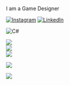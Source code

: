 
I am a Game Designer


[![Instagram](https://img.shields.io/badge/Instagram-%23E4405F.svg?logo=Instagram&logoColor=white)](https://instagram.com/thecodedrealmm) [![LinkedIn](https://img.shields.io/badge/LinkedIn-%230077B5.svg?logo=linkedin&logoColor=white)](https://linkedin.com/in/www.linkedin.com/in/enes-aydin-business) 



![C#](https://img.shields.io/badge/c%23-%23239120.svg?style=for-the-badge&logo=csharp&logoColor=white)



![](https://github-readme-stats.vercel.app/api?username=EnesAydinBusiness&theme=dark&hide_border=false&include_all_commits=false&count_private=false)<br/>
![](https://github-readme-streak-stats.herokuapp.com/?user=EnesAydinBusiness&theme=dark&hide_border=false)<br/>
![](https://github-readme-stats.vercel.app/api/top-langs/?username=EnesAydinBusiness&theme=dark&hide_border=false&include_all_commits=false&count_private=false&layout=compact)


![](https://github-contributor-stats.vercel.app/api?username=EnesAydinBusiness&limit=5&theme=dark&combine_all_yearly_contributions=true)


[![](https://visitcount.itsvg.in/api?id=EnesAydinBusiness&icon=2&color=0)](https://visitcount.itsvg.in)


